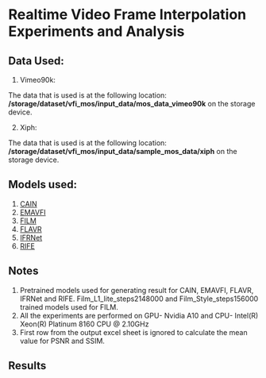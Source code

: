 # Realtime Video Frame Interpolation Experiments and Analysis

## Data Used:

1. Vimeo90k:

The data that is used is at the following location: **/storage/dataset/vfi_mos/input_data/mos_data_vimeo90k** on the storage device.

2. Xiph:

The data that is used is at the following location: **/storage/dataset/vfi_mos/input_data/sample_mos_data/xiph** on the storage device.

## Models used:

1. [CAIN](https://myungsub.github.io/CAIN/)
2. [EMAVFI](https://github.com/MCG-NJU/EMA-VFI)
3. [FILM](https://github.com/google-research/frame-interpolation)
4. [FLAVR](https://github.com/tarun005/FLAVR)
5. [IFRNet](https://github.com/ltkong218/IFRNet)
6. [RIFE](https://github.com/megvii-research/ECCV2022-RIFE)

## Notes

1. Pretrained models used for generating result for CAIN, EMAVFI, FLAVR, IFRNet and RIFE. Film_L1_lite_steps2148000 and Film_Style_steps156000 trained models used for FILM.
2. All the experiments are performed on GPU- Nvidia A10 and CPU- Intel(R) Xeon(R) Platinum 8160 CPU @ 2.10GHz
3. First row from the output excel sheet is ignored to calculate the mean value for PSNR and SSIM.

## Results



